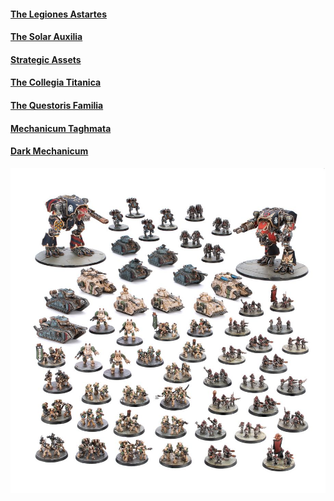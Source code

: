 #### [The Legiones Astartes](../the_legiones_astartes/index.md)
#### [The Solar Auxilia](../the_solar_auxilia/index.md)
#### [Strategic Assets](../strategic_assets/index.md)
#### [The Collegia Titanica](../factions/the_collegia_titanica/index.md)
#### [The Questoris Familia](../factions/the_questoris_familia/index.md)
#### [Mechanicum Taghmata](../factions/mechanicum_taghmata/index.md)
#### [Dark Mechanicum](../factions/dark_mechanicum/index.md)

![](../media/factions/LICoreSet.jpg)